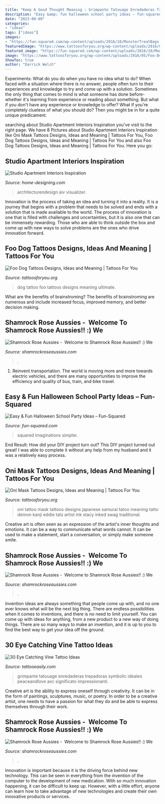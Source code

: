 ```yaml
---
title: "Keep A Good Thought Meaning : Grimpante Tatouage Enredaderas Trepadoras Symbolic Ideales Peaceandlove Axc Significato Impressionanti"
description: "Easy &amp; fun halloween school party ideas – fun-squared"
date: "2023-09-09"
categories:
- "ideas"
tags: ["ideas"]
images:
- "https://fun-squared.com/wp-content/uploads/2016/10/MonsterTreatBags.jpg"
featuredImage: "https://www.tattoosforyou.org/wp-content/uploads/2016/05/Foo-Dog-Back-Tattoo.jpg"
featured_image: "https://fun-squared.com/wp-content/uploads/2016/10/MonsterTreatBags.jpg"
image: "https://www.tattoosforyou.org/wp-content/uploads/2016/05/Foo-Dog-Back-Tattoo.jpg"
ShowToc: true
author: "Darrick Welch"
---
```



Experiments: What do you do when you have no idea what to do?
When faced with a situation where there is no answer, people often turn to their experiences and knowledge to try and come up with a solution. Sometimes the only thing that comes to mind is what someone has done before- whether it's learning from experience or reading about something. But what if you don't have any experience or knowledge to offer? What if you're completely clueless of what you should do? Then you might be in for a quite unique predicament.

	

		
searching about Studio Apartment Interiors Inspiration you've visit to the right page. We have 8 Pictures about Studio Apartment Interiors Inspiration like Oni Mask Tattoos Designs, Ideas and Meaning | Tattoos For You, Foo Dog Tattoos Designs, Ideas and Meaning | Tattoos For You and also Foo Dog Tattoos Designs, Ideas and Meaning | Tattoos For You. Here you go:
		
    
## Studio Apartment Interiors Inspiration

<img loading=lazy src="http://cdn.home-designing.com/wp-content/uploads/2014/06/chic-studio-apartment-ideas.jpeg" onerror="this.onerror=null;this.src='https://tse3.mm.bing.net/th?id=OIP.arAJmQziq3FzIhchRfvSVQHaJ4&amp;pid=15.1';" alt="Studio Apartment Interiors Inspiration">

_Source: home-designing.com_

>architecturendesign aiv visualizer. 

	

Innovation is the process of taking an idea and turning it into a reality. It is a journey that begins with a problem that needs to be solved and ends with a solution that is made available to the world. The process of innovation is one that is filled with challenges and uncertainties, but it is also one that can be immensely rewarding. Those who are able to think outside the box and come up with new ways to solve problems are the ones who drive innovation forward.

    
## Foo Dog Tattoos Designs, Ideas And Meaning | Tattoos For You

<img loading=lazy src="https://www.tattoosforyou.org/wp-content/uploads/2016/05/Foo-Dog-Back-Tattoo.jpg" onerror="this.onerror=null;this.src='https://tse1.mm.bing.net/th?id=OIP.D6HtHjNIsjIg_ldfK_IjNgHaEI&amp;pid=15.1';" alt="Foo Dog Tattoos Designs, Ideas and Meaning | Tattoos For You">

_Source: tattoosforyou.org_

>dog tattoo foo tattoos designs meaning ultimate. 

	

What are the benefits of brainstroming?
The benefits of brainstroming are numerous and include increased focus, improved memory, and better decision making.

    
## Shamrock Rose Aussies - ﻿﻿﻿ Welcome To Shamrock Rose Aussies!! :) We

<img loading=lazy src="http://shamrockroseaussies.com/yahoo_site_admin/assets/images/DSC_0057.67200721_std.JPG" onerror="this.onerror=null;this.src='https://tse2.mm.bing.net/th?id=OIP.frxP2Yo9x5koqhpba3nYWQHaFS&amp;pid=15.1';" alt="Shamrock Rose Aussies - ﻿﻿﻿ Welcome to Shamrock Rose Aussies!! :) We">

_Source: shamrockroseaussies.com_

>. 

	

1) Reinvent transportation. The world is moving more and more towards electric vehicles, and there are many opportunities to improve the efficiency and quality of bus, train, and bike travel. 

    
## Easy &amp; Fun Halloween School Party Ideas – Fun-Squared

<img loading=lazy src="https://fun-squared.com/wp-content/uploads/2016/10/MonsterTreatBags.jpg" onerror="this.onerror=null;this.src='https://tse3.mm.bing.net/th?id=OIP.BWAh4opBIqxdcuf4tnA9-gHaLE&amp;pid=15.1';" alt="Easy &amp; Fun Halloween School Party Ideas – Fun-Squared">

_Source: fun-squared.com_

>squared imaginations simpler. 

	

End Result: How did your DIY project turn out?
This DIY project turned out great! I was able to complete it without any help from my husband and it was a relatively easy process.

    
## Oni Mask Tattoos Designs, Ideas And Meaning | Tattoos For You

<img loading=lazy src="https://www.tattoosforyou.org/wp-content/uploads/2016/03/Oni-Mask-Tattoo-Designs.jpg" onerror="this.onerror=null;this.src='https://tse1.mm.bing.net/th?id=OIP.kWf3nn7SEsPkFGgztXeOgAHaO0&amp;pid=15.1';" alt="Oni Mask Tattoos Designs, Ideas and Meaning | Tattoos For You">

_Source: tattoosforyou.org_

>oni tattoo mask tattoos designs japanese samurai tatoo meaning tatto demon kanji eddie tats artist ink stacy inked swag traditional. 

	

Creative art is often seen as an expression of the artist's inner thoughts and emotions. It can be a way to communicate what words cannot. It can be used to make a statement, start a conversation, or simply make someone smile.

    
## Shamrock Rose Aussies - ﻿﻿﻿ Welcome To Shamrock Rose Aussies!! :) We

<img loading=lazy src="http://shamrockroseaussies.com/yahoo_site_admin/assets/images/DSC_0147.153161834_std.JPG" onerror="this.onerror=null;this.src='https://tse2.mm.bing.net/th?id=OIP.uP3sZwESuchR-1hU_2kAGAHaE-&amp;pid=15.1';" alt="Shamrock Rose Aussies - ﻿﻿﻿ Welcome to Shamrock Rose Aussies!! :) We">

_Source: shamrockroseaussies.com_

>. 

	

Invention ideas are always something that people come up with, and no one ever knows what will be the next big thing. There are endless possibilities when it comes to inventions, and there is no need to limit yourself. You can come up with ideas for anything, from a new product to a new way of doing things. There are so many ways to make an invention, and it is up to you to find the best way to get your idea off the ground.

    
## 30 Eye Catching Vine Tattoo Ideas

<img loading=lazy src="http://www.tattooeasily.com/wp-content/uploads/2013/07/Vine-tattoo-17.jpg" onerror="this.onerror=null;this.src='https://tse1.mm.bing.net/th?id=OIP.SNDG0SnvDsAM1eLBGPtAUwHaJ3&amp;pid=15.1';" alt="30 Eye Catching Vine Tattoo Ideas">

_Source: tattooeasily.com_

>grimpante tatouage enredaderas trepadoras symbolic ideales peaceandlove axc significato impressionanti. 

	

Creative art is the ability to express oneself through creativity. It can be in the form of paintings, sculptures, music, or poetry. In order to be a creative artist, one needs to have a passion for what they do and be able to express themselves through their work.

    
## Shamrock Rose Aussies - ﻿﻿﻿ Welcome To Shamrock Rose Aussies!! :) We

<img loading=lazy src="http://shamrockroseaussies.com/yahoo_site_admin/assets/images/DSC_0182.176182350_std.JPG" onerror="this.onerror=null;this.src='https://tse3.mm.bing.net/th?id=OIP.HDHGJkzPJtIG_i2g8s4Z3gHaFQ&amp;pid=15.1';" alt="Shamrock Rose Aussies - ﻿﻿﻿ Welcome to Shamrock Rose Aussies!! :) We">

_Source: shamrockroseaussies.com_

>. 

	

Innovation is important because it is the driving force behind new technology. This can be seen in everything from the invention of the computer to the development of new medication. With so much innovation happening, it can be difficult to keep up. However, with a little effort, anyone can learn how to take advantage of new technologies and create their own innovative products or services.

